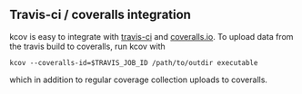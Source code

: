 Travis-ci / coveralls integration
---------------------------------
kcov is easy to integrate with [travis-ci](http://travis-ci.org) and
[coveralls.io](http://coveralls.io). To upload data from the travis build to coveralls,
run kcov with

```
kcov --coveralls-id=$TRAVIS_JOB_ID /path/to/outdir executable
```

which in addition to regular coverage collection uploads to coveralls.
